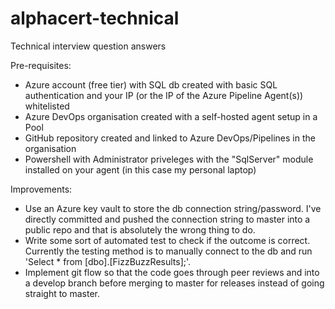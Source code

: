 # alphacert-technical
 Technical interview question answers
 
 Pre-requisites:
 * Azure account (free tier) with SQL db created with basic SQL authentication and your IP (or the IP of the Azure Pipeline Agent(s)) whitelisted
 * Azure DevOps organisation created with a self-hosted agent setup in a Pool
 * GitHub repository created and linked to Azure DevOps/Pipelines in the organisation
 * Powershell with Administrator priveleges with the "SqlServer" module installed on your agent (in this case my personal laptop)

Improvements:
 * Use an Azure key vault to store the db connection string/password. I've directly committed and pushed the connection string to master into a public repo and that is absolutely the wrong thing to do.
 * Write some sort of automated test to check if the outcome is correct. Currently the testing method is to manually connect to the db and run 'Select * from [dbo].[FizzBuzzResults];'.
 * Implement git flow so that the code goes through peer reviews and into a develop branch before merging to master for releases instead of going straight to master.
